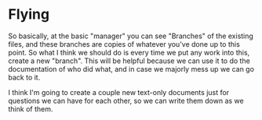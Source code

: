 # Flying

So basically, at the basic "manager" you can see "Branches" of
the existing files, and these branches are copies of whatever
you've done up to this point.  So what I think we should do is 
every time we put any work into this, create a new "branch".
This will be helpful because we can use it to do the documentation
of who did what, and in case we majorly mess up we can go back to it.

I think I'm going to create a couple new text-only documents just for
questions we can have for each other, so we can write them down
as we think of them.
